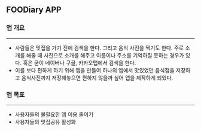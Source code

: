 ## FOODiary APP

### 앱 개요

---

- 사람들은 맛집을 가기 전에 검색을 한다. 그리고 음식 사진을 찍기도 한다. 주로 소개를 해줄 때 사진으로 소개를 해주고 이름이나 주소를 기억하질 못하는 경우가 있다. 혹은 굳이 네이버나 구글, 카카오맵에서 검색을 한다.
- 이를 보다 편하게 하기 위해 앱을 만들어 하나의 앱에서 맛있었던 음식점을 저장하고 음식사진까지 저장해놓으면 편하지 않을까 싶어 앱을 제작하게 되었다.

### 앱 목표

---

- 사용자들의 불필요한 앱 이용 줄이기
- 사용자들의 맛집공유 활성화
